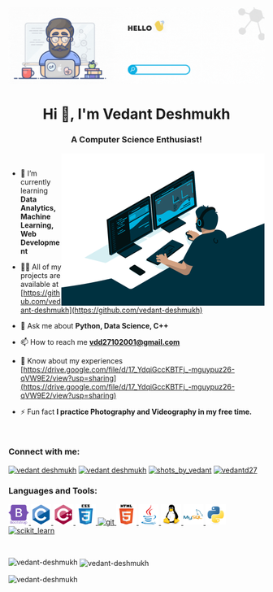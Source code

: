 ![MasterHead](https://github.com/vedant-deshmukh/vedant-deshmukh/blob/70df8e8e92816326c4138802a2bbc2ada6333ffb/images/top.gif)

<h1 align="center">Hi 👋, I'm Vedant Deshmukh</h1>
<h3 align="center">A Computer Science Enthusiast!</h3>


<img align="right" alt="Coding" width="400" src="https://github.com/vedant-deshmukh/vedant-deshmukh/blob/70df8e8e92816326c4138802a2bbc2ada6333ffb/images/side.gif">

<br>

- 🌱 I’m currently learning **Data Analytics, Machine Learning, Web Development**

- 👨‍💻 All of my projects are available at [https://github.com/vedant-deshmukh](https://github.com/vedant-deshmukh)

- 💬 Ask me about **Python, Data Science, C++**

- 📫 How to reach me **vdd27102001@gmail.com**

- 📄 Know about my experiences [https://drive.google.com/file/d/17_YdqiGccKBTFj_-mguypuz26-qVW9E2/view?usp=sharing](https://drive.google.com/file/d/17_YdqiGccKBTFj_-mguypuz26-qVW9E2/view?usp=sharing)

- ⚡ Fun fact **I practice Photography and Videography in my free time.**
<br>
<h3 align="left">Connect with me:</h3>
<p align="left">
<a href="https://linkedin.com/in/vedant deshmukh" target="blank"><img align="center" src="https://raw.githubusercontent.com/rahuldkjain/github-profile-readme-generator/master/src/images/icons/Social/linked-in-alt.svg" alt="vedant deshmukh" height="30" width="40" /></a>
<a href="https://fb.com/vedant deshmukh" target="blank"><img align="center" src="https://raw.githubusercontent.com/rahuldkjain/github-profile-readme-generator/master/src/images/icons/Social/facebook.svg" alt="vedant deshmukh" height="30" width="40" /></a>
<a href="https://instagram.com/shots_by_vedant" target="blank"><img align="center" src="https://raw.githubusercontent.com/rahuldkjain/github-profile-readme-generator/master/src/images/icons/Social/instagram.svg" alt="shots_by_vedant" height="30" width="40" /></a>
<a href="https://www.leetcode.com/vedantd27" target="blank"><img align="center" src="https://raw.githubusercontent.com/rahuldkjain/github-profile-readme-generator/master/src/images/icons/Social/leet-code.svg" alt="vedantd27" height="30" width="40" /></a>
</p>

<h3 align="left">Languages and Tools:</h3>
<p align="left"> <a href="https://getbootstrap.com" target="_blank" rel="noreferrer"> <img src="https://raw.githubusercontent.com/devicons/devicon/master/icons/bootstrap/bootstrap-plain-wordmark.svg" alt="bootstrap" width="40" height="40"/> </a> <a href="https://www.cprogramming.com/" target="_blank" rel="noreferrer"> <img src="https://raw.githubusercontent.com/devicons/devicon/master/icons/c/c-original.svg" alt="c" width="40" height="40"/> </a> <a href="https://www.w3schools.com/cpp/" target="_blank" rel="noreferrer"> <img src="https://raw.githubusercontent.com/devicons/devicon/master/icons/cplusplus/cplusplus-original.svg" alt="cplusplus" width="40" height="40"/> </a> <a href="https://www.w3schools.com/css/" target="_blank" rel="noreferrer"> <img src="https://raw.githubusercontent.com/devicons/devicon/master/icons/css3/css3-original-wordmark.svg" alt="css3" width="40" height="40"/> </a> <a href="https://git-scm.com/" target="_blank" rel="noreferrer"> <img src="https://www.vectorlogo.zone/logos/git-scm/git-scm-icon.svg" alt="git" width="40" height="40"/> </a> <a href="https://www.w3.org/html/" target="_blank" rel="noreferrer"> <img src="https://raw.githubusercontent.com/devicons/devicon/master/icons/html5/html5-original-wordmark.svg" alt="html5" width="40" height="40"/> </a> <a href="https://www.java.com" target="_blank" rel="noreferrer"> <img src="https://raw.githubusercontent.com/devicons/devicon/master/icons/java/java-original.svg" alt="java" width="40" height="40"/> </a> <a href="https://www.linux.org/" target="_blank" rel="noreferrer"> <img src="https://raw.githubusercontent.com/devicons/devicon/master/icons/linux/linux-original.svg" alt="linux" width="40" height="40"/> </a> <a href="https://www.mysql.com/" target="_blank" rel="noreferrer"> <img src="https://raw.githubusercontent.com/devicons/devicon/master/icons/mysql/mysql-original-wordmark.svg" alt="mysql" width="40" height="40"/> </a> <a href="https://www.python.org" target="_blank" rel="noreferrer"> <img src="https://raw.githubusercontent.com/devicons/devicon/master/icons/python/python-original.svg" alt="python" width="40" height="40"/> </a> <a href="https://scikit-learn.org/" target="_blank" rel="noreferrer"> <img src="https://upload.wikimedia.org/wikipedia/commons/0/05/Scikit_learn_logo_small.svg" alt="scikit_learn" width="40" height="40"/> </a> </p>
<br>
<p><img align="left" src="https://github-readme-stats.vercel.app/api/top-langs?username=vedant-deshmukh&show_icons=true&locale=en&layout=compact" alt="vedant-deshmukh" /></p>

<p>&nbsp;<img align="center" src="https://github-readme-stats.vercel.app/api?username=vedant-deshmukh&show_icons=true&locale=en" alt="vedant-deshmukh" /></p>

<p><img align="center" src="https://github-readme-streak-stats.herokuapp.com/?user=vedant-deshmukh&" alt="vedant-deshmukh" /></p>
